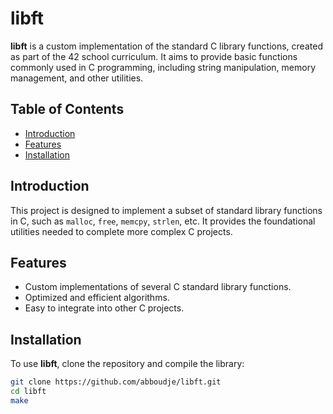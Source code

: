 # libft

**libft** is a custom implementation of the standard C library functions, created as part of the 42 school curriculum. It aims to provide basic functions commonly used in C programming, including string manipulation, memory management, and other utilities.

## Table of Contents

- [Introduction](#introduction)
- [Features](#features)
- [Installation](#installation)

## Introduction

This project is designed to implement a subset of standard library functions in C, such as `malloc`, `free`, `memcpy`, `strlen`, etc. It provides the foundational utilities needed to complete more complex C projects.

## Features

- Custom implementations of several C standard library functions.
- Optimized and efficient algorithms.
- Easy to integrate into other C projects.

## Installation

To use **libft**, clone the repository and compile the library:

```bash
git clone https://github.com/abboudje/libft.git
cd libft
make
